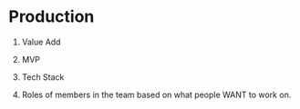 # Production

1. Value Add

2. MVP

3. Tech Stack

4. Roles of members in the team based on what people WANT to work on.




